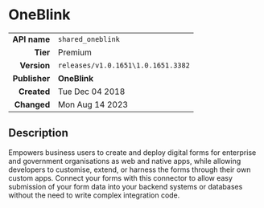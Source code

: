# OneBlink
| | |
|-:|-|
|**API name**|`shared_oneblink`|
|**Tier**|Premium|
|**Version**|`releases/v1.0.1651\1.0.1651.3382`|
|**Publisher**|**OneBlink**|
|**Created**|Tue Dec 04 2018|
|**Changed**|Mon Aug 14 2023|

## Description
Empowers business users to create and deploy digital forms for enterprise and government organisations as web and native apps, while allowing developers to customise, extend, or harness the forms through their own custom apps. Connect your forms with this connector to allow easy submission of your form data into your backend systems or databases without the need to write complex integration code.

